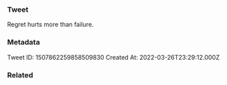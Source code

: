 ### Tweet
Regret hurts more than failure.

### Metadata
Tweet ID: 1507862259858509830
Created At: 2022-03-26T23:29:12.000Z

### Related

